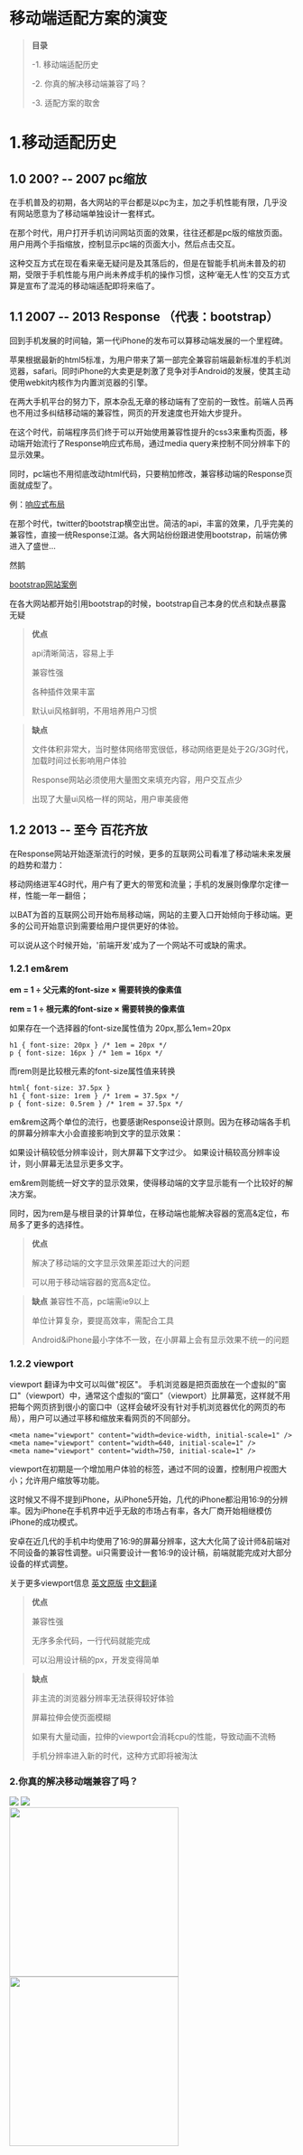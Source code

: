 
移动端适配方案的演变
=======

>**目录**
>
>-1. 移动端适配历史
>
>-2. 你真的解决移动端兼容了吗？
>
>-3. 适配方案的取舍

# **1.移动适配历史**
## **1.0 200? -- 2007 pc缩放** 
在手机普及的初期，各大网站的平台都是以pc为主，加之手机性能有限，几乎没有网站愿意为了移动端单独设计一套样式。

在那个时代，用户打开手机访问网站页面的效果，往往还都是pc版的缩放页面。用户用两个手指缩放，控制显示pc端的页面大小，然后点击交互。

这种交互方式在现在看来毫无疑问是及其落后的，但是在智能手机尚未普及的初期，受限于手机性能与用户尚未养成手机的操作习惯，这种‘毫无人性’的交互方式算是宣布了混沌的移动端适配即将来临了。

## **1.1 2007 -- 2013 Response  （代表：bootstrap）**
回到手机发展的时间轴，第一代iPhone的发布可以算移动端发展的一个里程碑。

苹果根据最新的html5标准，为用户带来了第一部完全兼容前端最新标准的手机浏览器，safari。同时iPhone的大卖更是刺激了竞争对手Android的发展，使其主动使用webkit内核作为内置浏览器的引擎。

在两大手机平台的努力下，原本杂乱无章的移动端有了空前的一致性。前端人员再也不用过多纠结移动端的兼容性，网页的开发速度也开始大步提升。

在这个时代，前端程序员们终于可以开始使用兼容性提升的css3来重构页面，移动端开始流行了Response响应式布局，通过media query来控制不同分辨率下的显示效果。

同时，pc端也不用彻底改动html代码，只要稍加修改，兼容移动端的Response页面就成型了。

例：<a href="http://thedb.github.io/aboutme-2015/intel/Bootstrap%20101%20Template.htm" target="_blank">响应式布局</a>

在那个时代，twitter的bootstrap横空出世。简洁的api，丰富的效果，几乎完美的兼容性，直接一统Response江湖。各大网站纷纷跟进使用bootstrap，前端仿佛进入了盛世...

然鹅

<a href="http://www.youzhan.org/">bootstrap网站案例</a>

在各大网站都开始引用bootstrap的时候，bootstrap自己本身的优点和缺点暴露无疑

> **优点**
>
> api清晰简洁，容易上手
>
> 兼容性强
>
> 各种插件效果丰富
>
> 默认ui风格鲜明，不用培养用户习惯

> **缺点**
>
> 文件体积非常大，当时整体网络带宽很低，移动网络更是处于2G/3G时代，加载时间过长影响用户体验
>
> Response网站必须使用大量图文来填充内容，用户交互点少
>
> 出现了大量ui风格一样的网站，用户审美疲倦

## **1.2 2013 -- 至今 百花齐放**
在Response网站开始逐渐流行的时候，更多的互联网公司看准了移动端未来发展的趋势和潜力：

移动网络进军4G时代，用户有了更大的带宽和流量；手机的发展则像摩尔定律一样，性能一年一翻倍；

以BAT为首的互联网公司开始布局移动端，网站的主要入口开始倾向于移动端。更多的公司开始意识到需要给用户提供更好的体验。

可以说从这个时候开始，'前端开发'成为了一个网站不可或缺的需求。

### **1.2.1 em&rem**
**em = 1 ÷ 父元素的font-size × 需要转换的像素值**

**rem = 1 ÷ 根元素的font-size × 需要转换的像素值**

如果存在一个选择器的font-size属性值为 20px,那么1em=20px
```
h1 { font-size: 20px } /* 1em = 20px */
p { font-size: 16px } /* 1em = 16px */
```

而rem则是比较根元素的font-size属性值来转换
```
html{ font-size: 37.5px }
h1 { font-size: 1rem } /* 1rem = 37.5px */
p { font-size: 0.5rem } /* 1rem = 37.5px */
```

em&rem这两个单位的流行，也要感谢Response设计原则。因为在移动端各手机的屏幕分辨率大小会直接影响到文字的显示效果：

如果设计稿较低分辨率设计，则大屏幕下文字过少。
如果设计稿较高分辨率设计，则小屏幕无法显示更多文字。

em&rem则能统一好文字的显示效果，使得移动端的文字显示能有一个比较好的解决方案。

同时，因为rem是与根目录的计算单位，在移动端也能解决容器的宽高&定位，布局多了更多的选择性。


> **优点**
>
> 解决了移动端的文字显示效果差距过大的问题
>
> 可以用于移动端容器的宽高&定位。

> **缺点**
> 兼容性不高，pc端需ie9以上
>
> 单位计算复杂，要提高效率，需配合工具
>
> Android&iPhone最小字体不一致，在小屏幕上会有显示效果不统一的问题

### **1.2.2 viewport**
viewport 翻译为中文可以叫做"视区"。
手机浏览器是把页面放在一个虚拟的"窗口"（viewport）中，通常这个虚拟的“窗口”（viewport）比屏幕宽，这样就不用把每个网页挤到很小的窗口中（这样会破坏没有针对手机浏览器优化的网页的布局），用户可以通过平移和缩放来看网页的不同部分。
```
<meta name="viewport" content="width=device-width, initial-scale=1" />
<meta name="viewport" content="width=640, initial-scale=1" />
<meta name="viewport" content="width=750, initial-scale=1" />
```
viewport在初期是一个增加用户体验的标签，通过不同的设置，控制用户视图大小；允许用户缩放等功能。

这时候又不得不提到iPhone，从iPhone5开始，几代的iPhone都沿用16:9的分辨率。因为iPhone在手机界中近乎无敌的市场占有率，各大厂商开始相继模仿iPhone的成功模式。

安卓在近几代的手机中均使用了16:9的屏幕分辨率，这大大化简了设计师&前端对不同设备的兼容性调整。ui只需要设计一套16:9的设计稿，前端就能完成对大部分设备的样式调整。

关于更多viewport信息
<a href="https://www.quirksmode.org/mobile/viewports2.html">英文原版</a>
<a href="https://www.w3cplus.com/css/viewports.html">中文翻译</a>

> **优点**
>
> 兼容性强
>
> 无序多余代码，一行代码就能完成
>
> 可以沿用设计稿的px，开发变得简单

> **缺点**
>
> 非主流的浏览器分辨率无法获得较好体验
>
> 屏幕拉伸会使页面模糊
>
> 如果有大量动画，拉伸的viewport会消耗cpu的性能，导致动画不流畅
>
> 手机分辨率进入新的时代，这种方式即将被淘汰


### **2.你真的解决移动端兼容了吗？**

![](./images/huawei.png)
![]('./images/huawei.png')
<img width="300px" style="display:block" src="./images/huawei.png">
<img width="300px" style="display:block" src="./images/iphone.png">
